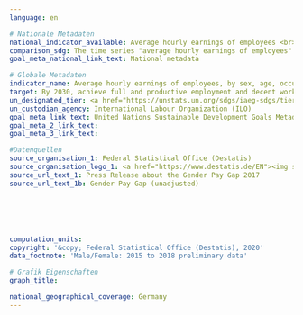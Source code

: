 ```yaml
---
language: en

# Nationale Metadaten
national_indicator_available: Average hourly earnings of employees <br> Gender Pay Gap
comparison_sdg: The time series "average hourly earnings of employees" is compliant with the global metadata. The gender pay gap is also mentioned in the metadata.
goal_meta_national_link_text: National metadata

# Globale Metadaten
indicator_name: Average hourly earnings of employees, by sex, age, occupation and persons with disabilities
target: By 2030, achieve full and productive employment and decent work for all women and men, including for young people and persons with disabilities, and equal pay for work of equal value
un_designated_tier: <a href="https://unstats.un.org/sdgs/iaeg-sdgs/tier-classification/" title="Click here for more information on the UN tier classification.">Tier II</a>
un_custodian_agency: International Labour Organization (ILO)
goal_meta_link_text: United Nations Sustainable Development Goals Metadata
goal_meta_2_link_text: 
goal_meta_3_link_text: 

#Datenquellen
source_organisation_1: Federal Statistical Office (Destatis)
source_organisation_logo_1: <a href="https://www.destatis.de/EN"><img src="https://g205sdgs.github.io/sdg-indicators/public/OrgImgEn/destatis.png" alt="Logo destatis" style="height:60px; width:148px" /></a>
source_url_text_1: Press Release about the Gender Pay Gap 2017
source_url_text_1b: Gender Pay Gap (unadjusted)






computation_units: 
copyright: '&copy; Federal Statistical Office (Destatis), 2020'
data_footnote: 'Male/Female: 2015 to 2018 preliminary data'

# Grafik Eigenschaften
graph_title: 

national_geographical_coverage: Germany
---
```


